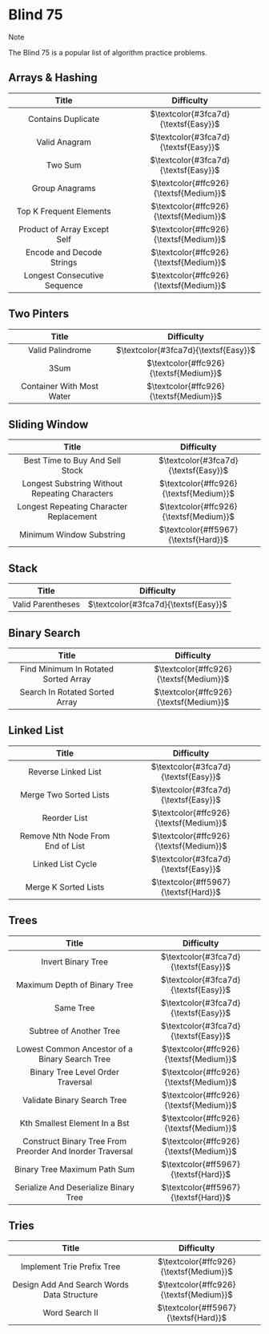 # Blind 75

> [!NOTE]
> The Blind 75 is a popular list of algorithm practice problems.

## Arrays & Hashing
|Title|  Difficulty   |
|:---:|:-------------:|
|Contains Duplicate |  $\textcolor{#3fca7d}{\textsf{Easy}}$|
|Valid Anagram         |$\textcolor{#3fca7d}{\textsf{Easy}}$|
|Two Sum               |$\textcolor{#3fca7d}{\textsf{Easy}}$|
|Group Anagrams        |$\textcolor{#ffc926}{\textsf{Medium}}$|
|Top K Frequent Elements |$\textcolor{#ffc926}{\textsf{Medium}}$|
| Product of Array Except Self|$\textcolor{#ffc926}{\textsf{Medium}}$|
|Encode and Decode Strings	 |$\textcolor{#ffc926}{\textsf{Medium}}$|
|Longest Consecutive Sequence |$\textcolor{#ffc926}{\textsf{Medium}}$|

## Two Pinters
|Title|  Difficulty   |
|:---:|:-------------:|
| Valid Palindrome |  $\textcolor{#3fca7d}{\textsf{Easy}}$|
| 3Sum  |$\textcolor{#ffc926}{\textsf{Medium}}$|
| Container With Most Water  |$\textcolor{#ffc926}{\textsf{Medium}}$|

## Sliding Window
|Title|  Difficulty   |
|:---:|:-------------:|
| Best Time to Buy And Sell Stock |  $\textcolor{#3fca7d}{\textsf{Easy}}$|
| Longest Substring Without Repeating Characters |$\textcolor{#ffc926}{\textsf{Medium}}$|
| Longest Repeating Character Replacement |$\textcolor{#ffc926}{\textsf{Medium}}$|
| Minimum Window Substring | $\textcolor{#ff5967}{\textsf{Hard}}$|

## Stack
|Title|  Difficulty   |
|:---:|:-------------:|
| Valid Parentheses  |  $\textcolor{#3fca7d}{\textsf{Easy}}$|

## Binary Search
|Title|  Difficulty   |
|:---:|:-------------:|
|Find Minimum In Rotated Sorted Array |$\textcolor{#ffc926}{\textsf{Medium}}$|
|Search In Rotated Sorted Array |$\textcolor{#ffc926}{\textsf{Medium}}$|

## Linked List
|Title|  Difficulty   |
|:---:|:-------------:|
| Reverse Linked List |  $\textcolor{#3fca7d}{\textsf{Easy}}$|
|Merge Two Sorted Lists |  $\textcolor{#3fca7d}{\textsf{Easy}}$|
|Reorder List |$\textcolor{#ffc926}{\textsf{Medium}}$|
|Remove Nth Node From End of List |$\textcolor{#ffc926}{\textsf{Medium}}$|
|Linked List Cycle |  $\textcolor{#3fca7d}{\textsf{Easy}}$|
|Merge K Sorted Lists | $\textcolor{#ff5967}{\textsf{Hard}}$|

## Trees
|Title|  Difficulty   |
|:---:|:-------------:|
|Invert Binary Tree |  $\textcolor{#3fca7d}{\textsf{Easy}}$|
|Maximum Depth of Binary Tree |  $\textcolor{#3fca7d}{\textsf{Easy}}$|
|Same Tree |  $\textcolor{#3fca7d}{\textsf{Easy}}$|
|Subtree of Another Tree |  $\textcolor{#3fca7d}{\textsf{Easy}}$|
|Lowest Common Ancestor of a Binary Search Tree|$\textcolor{#ffc926}{\textsf{Medium}}$|
|Binary Tree Level Order Traversal|$\textcolor{#ffc926}{\textsf{Medium}}$|
|Validate Binary Search Tree|$\textcolor{#ffc926}{\textsf{Medium}}$|
|Kth Smallest Element In a Bst|$\textcolor{#ffc926}{\textsf{Medium}}$|
|Construct Binary Tree From Preorder And Inorder Traversal|$\textcolor{#ffc926}{\textsf{Medium}}$|
|Binary Tree Maximum Path Sum | $\textcolor{#ff5967}{\textsf{Hard}}$|
|Serialize And Deserialize Binary Tree | $\textcolor{#ff5967}{\textsf{Hard}}$|

## Tries
|Title|  Difficulty   |
|:---:|:-------------:|
|Implement Trie Prefix Tree|$\textcolor{#ffc926}{\textsf{Medium}}$|
|Design Add And Search Words Data Structure|$\textcolor{#ffc926}{\textsf{Medium}}$|
|Word Search II|$\textcolor{#ff5967}{\textsf{Hard}}$|
